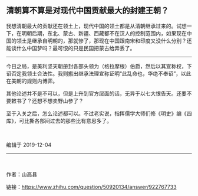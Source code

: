 ## 清朝算不算是对现代中国贡献最大的封建王朝？

我想清朝最大的贡献还在领土上，现代中国的领土都是从清朝继承过来的。试想一下，在明朝后期，东北、蒙古、新疆、西藏都不在汉人的控制范围内，如果现在中国的领土是继承自明朝的，那就惨了，那现在中国跟南宋和印度又没什么分别？还能谈什么中国梦吗？最可恨的只是民国把蒙古给弄丢了。

----

今日之局，是美利坚天朝册封各部头领为（格拉摩根）伯爵，然后以其宣称权，下诏否定我领土合法性。我则搬出继承法理宣称证明“此乱命也，华绝不奉诏”，以此在美朝的规则内博弈。

其他论述并不是不可以，但是上升到官方层面的话，无异于以七大恨告天。还要不要敕书了？还想不想卖野山参了？

至于入关之后，怎么论述都可以。不过老实说，指挥儒学大师们修《明史》编《四库》，可比撕各部间过去的那些比有意思多了。

<br>

编辑于 2019-12-04

----

<br>

作者：山高县

链接：https://www.zhihu.com/question/50920134/answer/922767733

